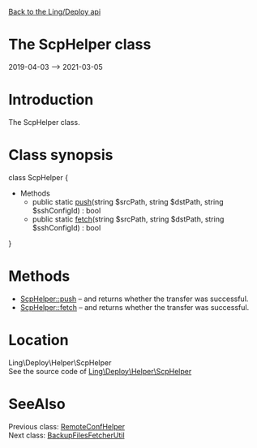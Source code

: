 [Back to the Ling/Deploy api](https://github.com/lingtalfi/Deploy/blob/master/doc/api/Ling/Deploy.md)



The ScpHelper class
================
2019-04-03 --> 2021-03-05






Introduction
============

The ScpHelper class.



Class synopsis
==============


class <span class="pl-k">ScpHelper</span>  {

- Methods
    - public static [push](https://github.com/lingtalfi/Deploy/blob/master/doc/api/Ling/Deploy/Helper/ScpHelper/push.md)(string $srcPath, string $dstPath, string $sshConfigId) : bool
    - public static [fetch](https://github.com/lingtalfi/Deploy/blob/master/doc/api/Ling/Deploy/Helper/ScpHelper/fetch.md)(string $srcPath, string $dstPath, string $sshConfigId) : bool

}






Methods
==============

- [ScpHelper::push](https://github.com/lingtalfi/Deploy/blob/master/doc/api/Ling/Deploy/Helper/ScpHelper/push.md) &ndash; and returns whether the transfer was successful.
- [ScpHelper::fetch](https://github.com/lingtalfi/Deploy/blob/master/doc/api/Ling/Deploy/Helper/ScpHelper/fetch.md) &ndash; and returns whether the transfer was successful.





Location
=============
Ling\Deploy\Helper\ScpHelper<br>
See the source code of [Ling\Deploy\Helper\ScpHelper](https://github.com/lingtalfi/Deploy/blob/master/Helper/ScpHelper.php)



SeeAlso
==============
Previous class: [RemoteConfHelper](https://github.com/lingtalfi/Deploy/blob/master/doc/api/Ling/Deploy/Helper/RemoteConfHelper.md)<br>Next class: [BackupFilesFetcherUtil](https://github.com/lingtalfi/Deploy/blob/master/doc/api/Ling/Deploy/Util/BackupFilesFetcherUtil.md)<br>
